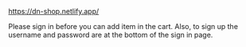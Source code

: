 https://dn-shop.netlify.app/

Please sign in before you can add item in the cart. Also, to sign up the username and password are at the bottom of the sign in page.
